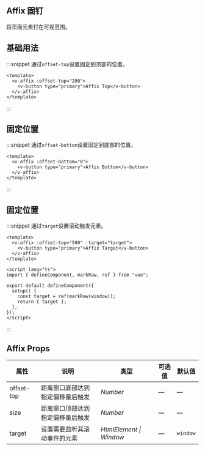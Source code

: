 ## Affix 固钉

将页面元素钉在可视范围。

## 基础用法

:::snippet 通过`offset-top`设置固定到顶部的位置。

```vue
<template>
  <v-affix :offset-top="200">
    <v-button type="primary">Affix Top</v-button>
  </v-affix>
</template>
```

:::

## 固定位置

:::snippet 通过`offset-bottom`设置固定到底部的位置。

```vue
<template>
  <v-affix :offset-bottom="0">
    <v-button type="primary">Affix Bottom</v-button>
  </v-affix>
</template>
```

:::

## 固定位置

:::snippet 通过`target`设置滚动触发元素。

```vue
<template>
  <v-affix :offset-top="500" :target="target">
    <v-button type="primary">Affix Target</v-button>
  </v-affix>
</template>

<script lang="ts">
import { defineComponent, markRaw, ref } from "vue";

export default defineComponent({
  setup() {
    const target = ref(markRaw(window));
    return { target };
  },
});
</script>
```

:::

## Affix Props

| 属性       | 说明                             | 类型                    | 可选值 | 默认值   |
| ---------- | -------------------------------- | ----------------------- | ------ | -------- |
| offset-top | 距离窗口底部达到指定偏移量后触发 | _Number_                | —      | —        |
| size       | 距离窗口顶部达到指定偏移量后触发 | _Number_                | —      | —        |
| target     | 设置需要监听其滚动事件的元素     | _HtmlElement \| Window_ | —      | `window` |
